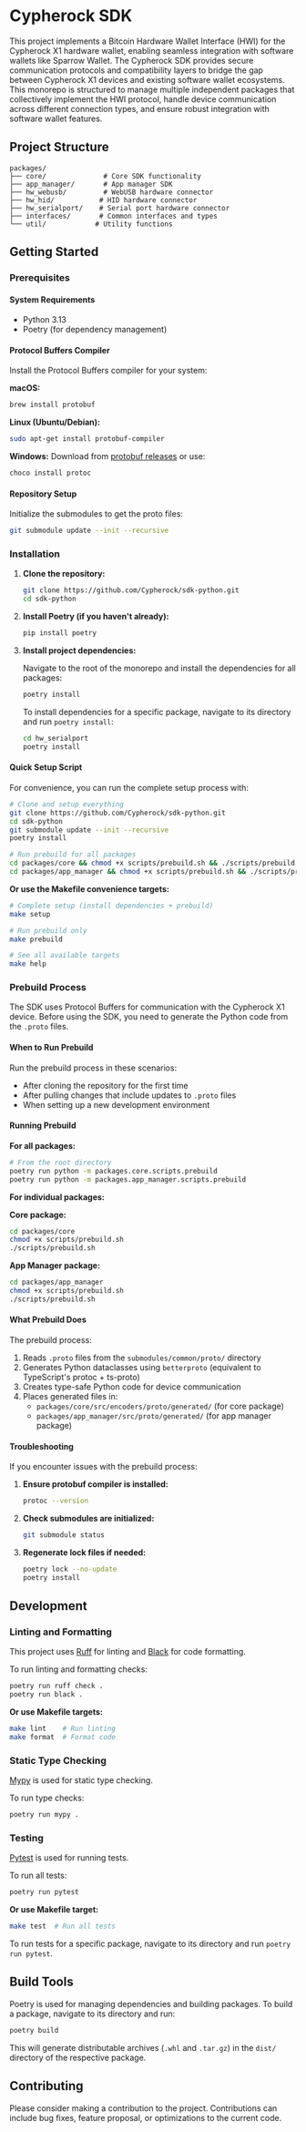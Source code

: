 # Cypherock SDK

This project implements a Bitcoin Hardware Wallet Interface (HWI) for the Cypherock X1 hardware wallet, enabling seamless integration with software wallets like Sparrow Wallet. The Cypherock SDK provides secure communication protocols and compatibility layers to bridge the gap between Cypherock X1 devices and existing software wallet ecosystems. This monorepo is structured to manage multiple independent packages that collectively implement the HWI protocol, handle device communication across different connection types, and ensure robust integration with software wallet features.

## Project Structure

```
packages/
├── core/              # Core SDK functionality
├── app_manager/       # App manager SDK
├── hw_webusb/         # WebUSB hardware connector
├── hw_hid/           # HID hardware connector
├── hw_serialport/    # Serial port hardware connector
├── interfaces/       # Common interfaces and types
└── util/            # Utility functions
```

## Getting Started

### Prerequisites

#### System Requirements
- Python 3.13
- Poetry (for dependency management)

#### Protocol Buffers Compiler
Install the Protocol Buffers compiler for your system:

**macOS:**
```bash
brew install protobuf
```

**Linux (Ubuntu/Debian):**
```bash
sudo apt-get install protobuf-compiler
```

**Windows:**
Download from [protobuf releases](https://github.com/protocolbuffers/protobuf/releases) or use:
```bash
choco install protoc
```

#### Repository Setup
Initialize the submodules to get the proto files:
```bash
git submodule update --init --recursive
```

### Installation

1. **Clone the repository:**

   ```bash
   git clone https://github.com/Cypherock/sdk-python.git
   cd sdk-python
   ```

2. **Install Poetry (if you haven't already):**

   ```bash
   pip install poetry
   ```

3. **Install project dependencies:**

   Navigate to the root of the monorepo and install the dependencies for all packages:

   ```bash
   poetry install
   ```

   To install dependencies for a specific package, navigate to its directory and run `poetry install`:

   ```bash
   cd hw_serialport
   poetry install
   ```

#### Quick Setup Script

For convenience, you can run the complete setup process with:

```bash
# Clone and setup everything
git clone https://github.com/Cypherock/sdk-python.git
cd sdk-python
git submodule update --init --recursive
poetry install

# Run prebuild for all packages
cd packages/core && chmod +x scripts/prebuild.sh && ./scripts/prebuild.sh
cd packages/app_manager && chmod +x scripts/prebuild.sh && ./scripts/prebuild.sh
```

**Or use the Makefile convenience targets:**

```bash
# Complete setup (install dependencies + prebuild)
make setup

# Run prebuild only
make prebuild

# See all available targets
make help
```

### Prebuild Process

The SDK uses Protocol Buffers for communication with the Cypherock X1 device. Before using the SDK, you need to generate the Python code from the `.proto` files.

#### When to Run Prebuild

Run the prebuild process in these scenarios:
- After cloning the repository for the first time
- After pulling changes that include updates to `.proto` files
- When setting up a new development environment

#### Running Prebuild

**For all packages:**
```bash
# From the root directory
poetry run python -m packages.core.scripts.prebuild
poetry run python -m packages.app_manager.scripts.prebuild
```

**For individual packages:**

**Core package:**
```bash
cd packages/core
chmod +x scripts/prebuild.sh
./scripts/prebuild.sh
```

**App Manager package:**
```bash
cd packages/app_manager
chmod +x scripts/prebuild.sh
./scripts/prebuild.sh
```

#### What Prebuild Does

The prebuild process:
1. Reads `.proto` files from the `submodules/common/proto/` directory
2. Generates Python dataclasses using `betterproto` (equivalent to TypeScript's protoc + ts-proto)
3. Creates type-safe Python code for device communication
4. Places generated files in:
   - `packages/core/src/encoders/proto/generated/` (for core package)
   - `packages/app_manager/src/proto/generated/` (for app manager package)

#### Troubleshooting

If you encounter issues with the prebuild process:

1. **Ensure protobuf compiler is installed:**
   ```bash
   protoc --version
   ```

2. **Check submodules are initialized:**
   ```bash
   git submodule status
   ```

3. **Regenerate lock files if needed:**
   ```bash
   poetry lock --no-update
   poetry install
   ```

## Development

### Linting and Formatting

This project uses [Ruff](https://beta.ruff.rs/docs/) for linting and [Black](https://github.com/psf/black) for code formatting.

To run linting and formatting checks:

```bash
poetry run ruff check .
poetry run black .
```

**Or use Makefile targets:**

```bash
make lint    # Run linting
make format  # Format code
```

### Static Type Checking

[Mypy](http://mypy-lang.org/) is used for static type checking.

To run type checks:

```bash
poetry run mypy .
```

### Testing

[Pytest](https://docs.pytest.org/en/stable/) is used for running tests.

To run all tests:

```bash
poetry run pytest
```

**Or use Makefile target:**

```bash
make test  # Run all tests
```

To run tests for a specific package, navigate to its directory and run `poetry run pytest`.

## Build Tools

Poetry is used for managing dependencies and building packages. To build a package, navigate to its directory and run:

```bash
poetry build
```

This will generate distributable archives (`.whl` and `.tar.gz`) in the `dist/` directory of the respective package.

## Contributing

Please consider making a contribution to the project. Contributions can include bug fixes, feature proposal, or optimizations to the current code.


